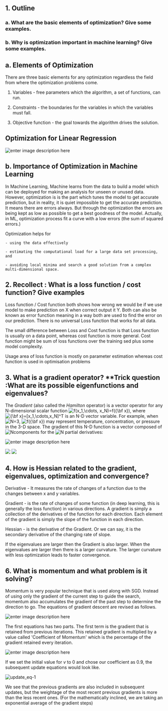 ﻿## 1. Outline
### a.  What are the basic elements of optimization? Give some examples.
    
### b.  Why is optimization important in machine learning? Give some examples.

## a. Elements of Optimization

There are three basic elements for any optimization regardless the field from where the optimization problems come.

1. Variables - free parameters which the algorithm, a set of functions, can run.

2. Constraints - the boundaries for the variables in which the variables must fall.

3. Objective function - the goal towards the algorithm drives the solution.


## Optimization for Linear Regression


![enter image description here](https://lh3.googleusercontent.com/Jnd3g5iSWQmNzcnO_QlE8lmk1VplEAK0-dtea9i1Mk2_AucyqaP7fDc-wz5vzlOnLvF5eCLRpjgUlg)

## b. Importance of Optimization in Machine Learning

In Machine Learning, Machine learns from the data to build a model which can be deployed for making an analysis for unseen or unused data. However, optimization is is the part which tunes the model to get accurate prediction, but in reality, it is quiet impossible to get the accurate prediction. It means there are errors always. But through the optimization the errors are being kept as low as possible to get a best goodness of the model. Actually, in ML, optimization process fit a curve with a low errors (the sum of squared errors.) 


Optimization helps for 

    - using the data effectively
    
    - estimating the computational load for a large data set processing, and 
    
    - avoiding local minima and search a good solution from a complex multi-dimensional space. 

## 2. Recollect : What is a  loss function / cost function? Give examples

Loss function / Cost function both shows how wrong we would be if we use model to make prediction on X when correct output it Y. Both can also be known as error function meaning in a way both are used to find the error on our prediction. There is no universal Loss function that works for all data.

The small difference between Loss and Cost function is that Loss function is usually on a data point, whereas cost function is more general. Cost function might be sum of loss functions over the training sed plus some model complexity. 

Usage area of loss function is mostly on parameter estimation whereas cost function is used in optimisation problems

## 3. What is a gradient operator? **Trick question :What are its possible eigenfunctions and eigenvalues?
The _Gradient_ (also called the _Hamilton_ operator) is a vector operator for any N-dimensional scalar function ![$f(x_1,\cdots, x_N)=f({\bf x})$](http://fourier.eng.hmc.edu/e161/lectures/gradient/img14.png), where ![${\bf x}=[x_1,\cdots,x_N]^T$](http://fourier.eng.hmc.edu/e161/lectures/gradient/img15.png) is an N-D vector variable. For example, when ![$N=3$](http://fourier.eng.hmc.edu/e161/lectures/gradient/img16.png), ![$f({\bf x})$](http://fourier.eng.hmc.edu/e161/lectures/gradient/img17.png) may represent temperature, concentration, or pressure in the 3-D space. The gradient of this N-D function is a vector composed of  ![$N$](http://fourier.eng.hmc.edu/e161/lectures/gradient/img18.png)components for the  ![$N$](http://fourier.eng.hmc.edu/e161/lectures/gradient/img18.png)  partial derivatives:  

![enter image description here](http://fourier.eng.hmc.edu/e161/lectures/gradient/img19.png)


![
](https://lh3.googleusercontent.com/F8Ih99kSJktL_vfV4-2isASGDg8TXDpJ779pnBvAZr6PakL8w9vwiZnIb1LksXsmJJJYA9OsH74uMg "Gradient Operator")
![
](https://lh3.googleusercontent.com/2ylCu8SGBpC2RgPkE49BmsNi89aMPvuFFLwKpXrB1dbtEtqICurtjavCxmlLkghuueev2W6kam8-Qg "Gradient Operator1")

## 4. How is Hessian related to the gradient, eigenvalues, optimization and convergence?

Derivative - It measures the rate of changes of a function due to the changes between x and y variables. 

Gradient - is the rate of changes of some function (in deep learning, this is generally the loss function) in various directions. A gradient is simply a collection of the derivatives of the function for each direction. Each element of the gradient is simply the slope of the function in each direction.

Hessian - is the derivative of the Gradient. Or we can say, it is the secondary derivative of the changing rate of slope.

If the eigenvalues are larger then the Gradient is also larger. When the eigenvalues are larger then there is a larger curvature. The larger curvature with less optimization leads to faster convergence.    

## 6. What is momentum and what problem is it solving?

Momentum is very popular technique that is used along with SGD. Instead of using only the gradient of the current step to guide the search, momentum also accumulates the gradient of the past step to determine the direction to go. The equations of gradient descent are revised as follows.

![enter image description here](https://blog.paperspace.com/content/images/2018/06/momentum.png)

The first equations has two parts. The first term is the gradient that is retained from previous iterations. This retained gradient is multiplied by a value called 'Coefficient of Momentum' which is the percentage of the gradient retained every iteration.

![enter image description here](https://blog.paperspace.com/content/images/2018/06/momentum2-1.png)


If we set the initial value for  _v_  to 0 and chose our coefficient as 0.9, the subsequent update equations would look like.

![update_eq-1](https://blog.paperspace.com/content/images/2018/06/update_eq-1.png)

We see that the previous gradients are also included in subsequent updates, but the weightage of the most recent previous gradients is more than the less recent ones. (For the mathematically inclined, we are taking an exponential average of the gradient steps)

